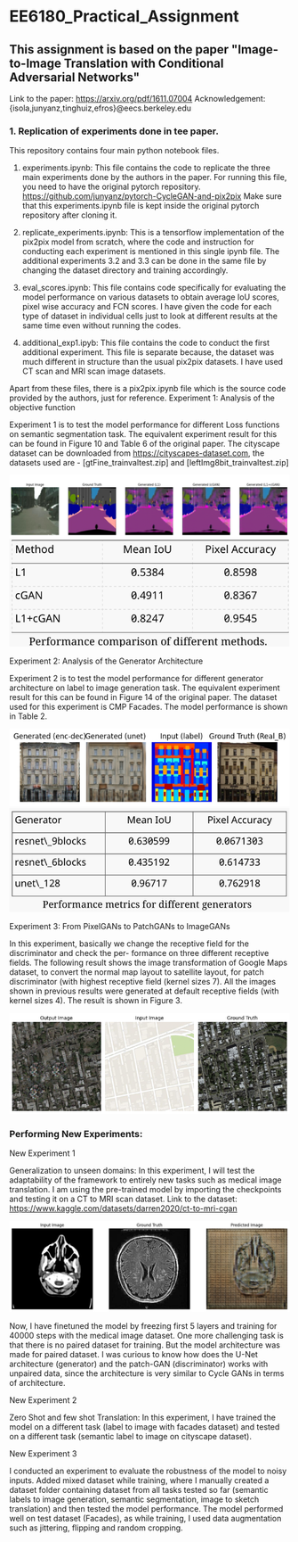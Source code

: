 # EE6180_Practical_Assignment

## This assignment is based on the paper "Image-to-Image Translation with Conditional Adversarial Networks"
Link to the paper: https://arxiv.org/pdf/1611.07004
Acknowledgement: {isola,junyanz,tinghuiz,efros}@eecs.berkeley.edu



### 1. Replication of experiments done in tee paper.
This repository contains four main python notebook files.

1. experiments.ipynb: This file contains the code to replicate the three main experiments done by the authors in the paper. For running this file, you need to have the original pytorch repository. https://github.com/junyanz/pytorch-CycleGAN-and-pix2pix
Make sure that this experiments.ipynb file is kept inside the original pytorch repository after cloning it.

2. replicate_experiments.ipynb: This is a tensorflow implementation of the pix2pix model from scratch, where the code and instruction for conducting each experiment is mentioned in this single ipynb file. The additional experiments 3.2 and 3.3 can be done in the same file by changing the dataset directory and training accordingly.

3. eval_scores.ipynb: This file contains code specifically for evaluating the model performance on various datasets to obtain average IoU scores, pixel wise accuracy and FCN scores. I have given the code for each type of dataset in individual cells just to look at different results at the same time even without running the codes.

4. additional_exp1.ipyb: This file contains the code to conduct the first additional experiment. This file is separate because, the dataset was much different in structure than the usual pix2pix datasets. I have used CT scan and MRI scan image datasets. 

Apart from these files, there is a pix2pix.ipynb file which is the source code provided by the authors, just for reference.
Experiment 1: Analysis of the objective function

Experiment 1 is to test the model performance for different Loss functions on semantic segmentation task. The equivalent experiment result for this can be found in Figure 10 and Table 6 of the original paper.  The cityscape dataset can be downloaded from https://cityscapes-dataset.com, the datasets used are - [gtFine\_trainvaltest.zip] and [leftImg8bit\_trainvaltest.zip]

![alt text](image.png)
![alt text](image-1.png)

Experiment 2: Analysis of the Generator Architecture

Experiment 2 is to test the model performance for different generator architecture on label to image generation task. The equivalent experiment result for this can be found in Figure 14 of the original paper.  The dataset used for this experiment is CMP Facades. The model performance is shown in Table 2.


![alt text](image-2.png)
![alt text](image-3.png)

Experiment 3: From PixelGANs to PatchGANs to ImageGANs

 In this experiment, basically we change the receptive field for the discriminator and check the per-
formance on three different receptive fields. The following result shows the image transformation of
Google Maps dataset, to convert the normal map layout to satellite layout, for patch discriminator (with
highest receptive field (kernel sizes 7). All the images shown in previous results were generated at default
receptive fields (with kernel sizes 4). The result is shown in Figure 3.

 ![alt text](image-4.png)

 ### Performing New Experiments:

New Experiment 1

Generalization to unseen domains:
In this experiment, I will test the adaptability of the framework to entirely new tasks such as medical image translation. I am using the pre-trained model by importing the checkpoints and testing it on a CT to MRI scan dataset. Link to the dataset: https://www.kaggle.com/datasets/darren2020/ct-to-mri-cgan

![alt text](image-5.png)

Now, I have finetuned the model by freezing first 5 layers and training for 40000 steps with the medical image dataset. One more challenging task is that there is no paired dataset for training. But the model architecture was made for paired dataset. I was curious to know how does the U-Net architecture (generator) and the patch-GAN (discriminator) works with unpaired data, since the architecture is very similar to Cycle GANs in terms of architecture.

New Experiment 2

Zero Shot and few shot Translation:
In this experiment, I have trained the model on a different task (label to image with facades dataset) and tested on a different task (semantic label to image on cityscape dataset).

New Experiment 3

I conducted an experiment to evaluate the robustness of the model to noisy inputs. Added mixed dataset while training, where I manually created a dataset folder containing dataset from all tasks tested so far (semantic labels to image generation, semantic segmentation, image to sketch translation) and then tested the model performance. The model performed well on test dataset (Facades), as while training, I used data augmentation such as jittering, flipping and random cropping. 





